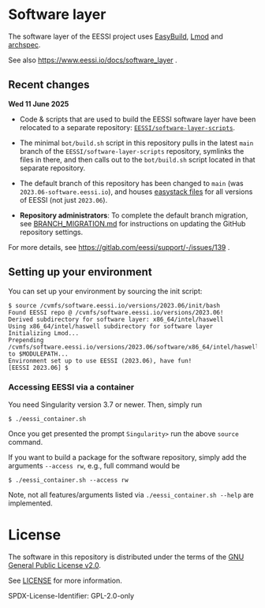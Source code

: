 # Software layer

The software layer of the EESSI project uses [EasyBuild](https://docs.easybuild.io), [Lmod](https://lmod.readthedocs.io) and [archspec](https://archspec.readthedocs.io).

See also https://www.eessi.io/docs/software_layer .

## Recent changes

**Wed 11 June 2025**

- Code & scripts that are used to build the EESSI software layer have been relocated to a separate repository:
  [`EESSI/software-layer-scripts`](https://github.com/EESSI/software-layer-scripts).

- The minimal `bot/build.sh` script in this repository pulls in the latest `main` branch of the `EESSI/software-layer-scripts` repository,
  symlinks the files in there, and then calls out to the `bot/build.sh` script located in that separate repository.

- The default branch of this repository has been changed to `main` (was `2023.06-software.eessi.io`),
  and houses [easystack files](https://docs.easybuild.io/easystack-files) for all versions of EESSI (not just `2023.06`).

- **Repository administrators**: To complete the default branch migration, see [BRANCH_MIGRATION.md](BRANCH_MIGRATION.md) for instructions on updating the GitHub repository settings.

For more details, see https://gitlab.com/eessi/support/-/issues/139 .

## Setting up your environment

You can set up your environment by sourcing the init script:

```
$ source /cvmfs/software.eessi.io/versions/2023.06/init/bash
Found EESSI repo @ /cvmfs/software.eessi.io/versions/2023.06!
Derived subdirectory for software layer: x86_64/intel/haswell
Using x86_64/intel/haswell subdirectory for software layer
Initializing Lmod...
Prepending /cvmfs/software.eessi.io/versions/2023.06/software/x86_64/intel/haswell/modules/all to $MODULEPATH...
Environment set up to use EESSI (2023.06), have fun!
[EESSI 2023.06] $
```

### Accessing EESSI via a container

You need Singularity version 3.7 or newer. Then, simply run

```
$ ./eessi_container.sh
```
Once you get presented the prompt `Singularity>` run the above `source` command.

If you want to build a package for the software repository, simply add the arguments `--access rw`, e.g., full command would be

```
$ ./eessi_container.sh --access rw
```
Note, not all features/arguments listed via `./eessi_container.sh --help` are implemented.

# License

The software in this repository is distributed under the terms of the
[GNU General Public License v2.0](https://opensource.org/licenses/GPL-2.0).

See [LICENSE](https://github.com/EESSI/software-layer/blob/main/LICENSE) for more information.

SPDX-License-Identifier: GPL-2.0-only
